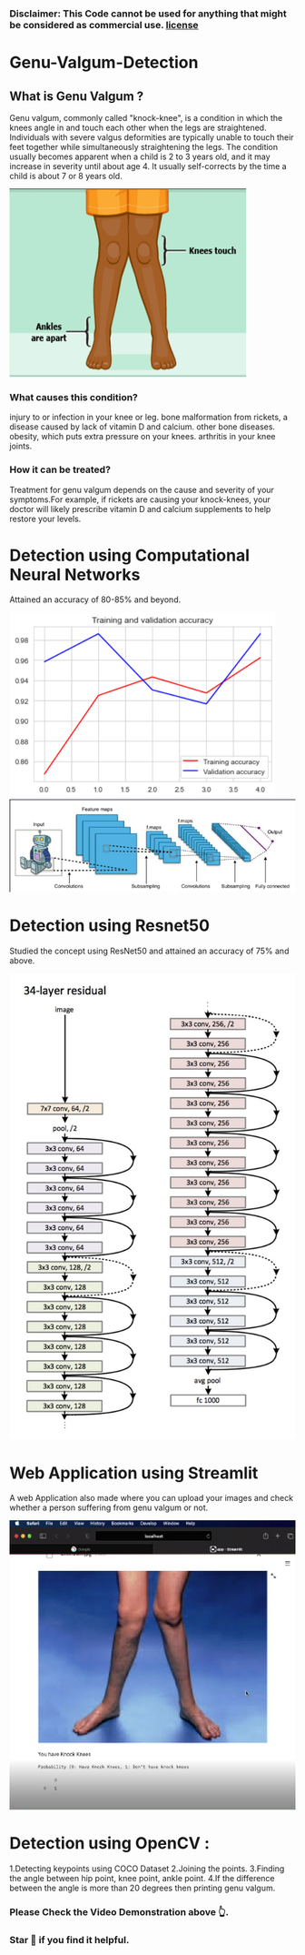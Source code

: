 ### Disclaimer: This Code cannot be used for anything that might be considered as commercial use. [license](https://github.com/Amankumar29/Genu-Valgum-Detection/blob/main/License)

# Genu-Valgum-Detection
## What is Genu Valgum ?
Genu valgum, commonly called "knock-knee", is a condition in which the knees angle in and touch each other when the legs are straightened. Individuals with severe valgus deformities are typically unable to touch their feet together while simultaneously straightening the legs.
The condition usually becomes apparent when a child is 2 to 3 years old, and it may increase in severity until about age 4. It usually self-corrects by the time a child is about 7 or 8 years old. 

<img src ="Screenshot_2020-12-09 Mini project.png">

### What causes this condition?
injury to or infection in your knee or leg.
bone malformation from rickets, a disease caused by lack of vitamin D and calcium.
other bone diseases.
obesity, which puts extra pressure on your knees.
arthritis in your knee joints.
### How it can be treated?
Treatment for genu valgum depends on the cause and severity of your symptoms.For example, if rickets are causing your knock-knees, your doctor will likely prescribe vitamin D and calcium supplements to help restore your levels.

# Detection using Computational Neural Networks
Attained an accuracy of 80-85% and beyond.

<img src ="Screenshot_2020-12-09 detection - Jupyter Notebook.png">

<img src ="Screenshot_2020-12-09 Mini project(1).png">

# Detection using Resnet50

Studied the concept using ResNet50 and attained an accuracy of 75% and above.

<img src ="XTo6Q.png">

# Web Application using Streamlit

A web Application also made where you can upload your images and check whether a person suffering from genu valgum or not.

<img src="Screenshot (41).png">

# Detection using OpenCV :
1.Detecting keypoints using COCO Dataset
2.Joining the points.
3.Finding the angle between hip point, knee point, ankle point.
4.If the difference between the angle is more than 20 degrees then printing genu valgum.


### Please Check the Video Demonstration above :point_up_2:.

### Star :star2: if you find it helpful.
